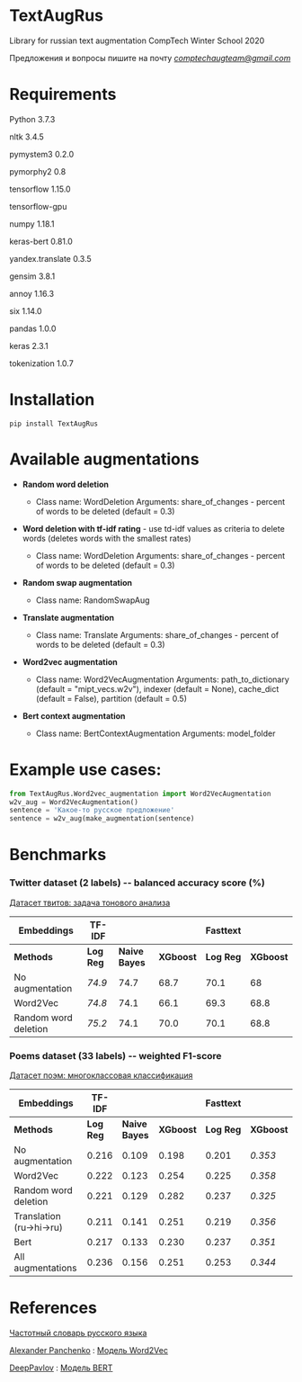 # TextAugRus
Library for russian text augmentation
CompTech Winter School 2020

Предложения и вопросы пишите на почту *comptechaugteam@gmail.com*

# Requirements
  Python 3.7.3

  nltk 3.4.5

  pymystem3 0.2.0

  pymorphy2 0.8

  tensorflow 1.15.0

  tensorflow-gpu

  numpy 1.18.1

  keras-bert 0.81.0

  yandex.translate 0.3.5

  gensim 3.8.1

  annoy 1.16.3

  six 1.14.0

  pandas 1.0.0

  keras 2.3.1

  tokenization 1.0.7
 
# Installation
`pip install TextAugRus`

# Available augmentations
  * **Random word deletion**
    * Class name: WordDeletion
    Arguments: share_of_changes - percent of words to be deleted (default = 0.3)
    
  * **Word deletion with tf-idf rating** - use td-idf values as criteria to delete words (deletes words with the smallest rates)
    * Class name: WordDeletion
    Arguments: share_of_changes - percent of words to be deleted (default = 0.3) 

  * **Random swap augmentation**
    * Class name: RandomSwapAug

  * **Translate augmentation**
    * Class name: Translate
    Arguments: share_of_changes - percent of words to be deleted (default = 0.3) 

  * **Word2vec augmentation**
    * Class name: Word2VecAugmentation
    Arguments: path_to_dictionary (default = "mipt_vecs.w2v"), indexer (default = None), cache_dict (default = False), partition (default = 0.5)

  * **Bert context augmentation**
    * Class name: BertContextAugmentation
    Arguments: model_folder
  
# Example use cases:
``` python
from TextAugRus.Word2vec_augmentation import Word2VecAugmentation
w2v_aug = Word2VecAugmentation()
sentence = 'Какое-то русское предложение'
sentence = w2v_aug(make_augmentation(sentence)
```

# Benchmarks
### Twitter dataset (2 labels) -- balanced accuracy score (%)

[Датасет твитов: задача тонового анализа](http://study.mokoron.com/) 

|Embeddings | TF-IDF |  | | Fasttext ||
|------------|--------|-------|-------|-----|-------|
|**Methods** | **Log Reg** | **Naive Bayes** | **XGboost** | **Log Reg** | **XGboost** |
|No augmentation | *74.9* | 74.7 | 68.7 | 70.1 | 68 |
|Word2Vec | *74.8* | 74.1 | 66.1 | 69.3 | 68.8 |
|Random word deletion | *75.2* | 74.1 | 70.0 | 70.1 | 68.8 |

### Poems dataset (33 labels) -- weighted F1-score

[Датасет поэм: многоклассовая классификация](https://github.com/comptechml/SentEvalRu/tree/master/data)

|Embeddings | TF-IDF |  | | Fasttext ||
|------------|--------|-------|-------|-----|-------|
|**Methods** | **Log Reg** | **Naive Bayes** | **XGboost** | **Log Reg** | **XGboost** |
|No augmentation | 0.216 | 0.109 | 0.198 | 0.201 | *0.353* |
|Word2Vec | 0.222 | 0.123 | 0.254 | 0.225 | *0.358* |
|Random word deletion | 0.221 | 0.129 | 0.282 | 0.237 | *0.325* |
|Translation (ru->hi->ru) | 0.211 | 0.141 | 0.251 | 0.219 | *0.356* |
|Bert | 0.217 | 0.133 | 0.230 | 0.237 | *0.351* |
|All augmentations | 0.236 | 0.156 | 0.251 | 0.253 | *0.344* |

# References

[Частотный словарь русского языка](http://dict.ruslang.ru/freq.php)

[Alexander Panchenko](http://panchenko.me/) : [Модель Word2Vec](http://panchenko.me/data/dsl-backup/w2v-ru/all.norm-sz100-w10-cb0-it1-min100.w2v)

[DeepPavlov](http://files.deeppavlov.ai) : [Модель BERT](http://files.deeppavlov.ai/deeppavlov_data/bert/rubert_cased_L-12_H-768_A-12_v2.tar.gz)
